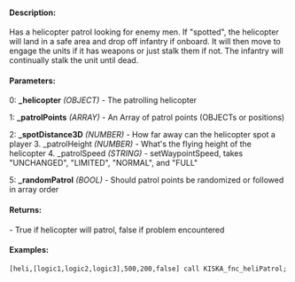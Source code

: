 #### Description:
Has a helicopter patrol looking for enemy men. If "spotted", the helicopter will land in a safe area and drop off infantry if onboard. It will then move to engage the units if it has weapons or just stalk them if not. The infantry will continually stalk the unit until dead.

#### Parameters:
0: **_helicopter** *(OBJECT)* - The patrolling helicopter

1: **_patrolPoints** *(ARRAY)* - An Array of patrol points (OBJECTs or positions)

2: **_spotDistance3D** *(NUMBER)* - How far away can the helicopter spot a player
3. _patrolHeight *(NUMBER)* - What's the flying height of the helicopter
4. _patrolSpeed *(STRING)* - setWaypointSpeed, takes "UNCHANGED", "LIMITED", "NORMAL", and "FULL"

5: **_randomPatrol** *(BOOL)* - Should patrol points be randomized or followed in array order

#### Returns:
<BOOL> - True if helicopter will patrol, false if problem encountered

#### Examples:
```sqf
[heli,[logic1,logic2,logic3],500,200,false] call KISKA_fnc_heliPatrol;
```

